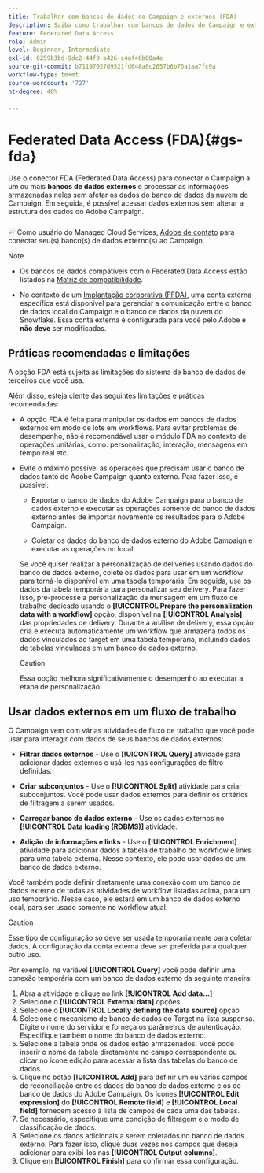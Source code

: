 ```yaml
---
title: Trabalhar com bancos de dados do Campaign e externos (FDA)
description: Saiba como trabalhar com bancos de dados do Campaign e externos
feature: Federated Data Access
role: Admin
level: Beginner, Intermediate
exl-id: 0259b3bd-9dc2-44f9-a426-c4af46b00a4e
source-git-commit: b71197027d9521fd648a0c2657b6b76a1aa7fc9a
workflow-type: tm+mt
source-wordcount: '727'
ht-degree: 40%

---
```


# Federated Data Access (FDA){#gs-fda}

Use o conector FDA (Federated Data Access) para conectar o Campaign a um ou mais **bancos de dados externos** e processar as informações armazenadas neles sem afetar os dados do banco de dados da nuvem do Campaign. Em seguida, é possível acessar dados externos sem alterar a estrutura dos dados do Adobe Campaign.

![](../assets/do-not-localize/speech.png) Como usuário do Managed Cloud Services, [Adobe de contato](../start/campaign-faq.md#support) para conectar seu(s) banco(s) de dados externo(s) ao Campaign.


>[!NOTE]
>
>* Os bancos de dados compatíveis com o Federated Data Access estão listados na [Matriz de compatibilidade](../start/compatibility-matrix.md).
>
>* No contexto de um [Implantação corporativa (FFDA)](../architecture/enterprise-deployment.md), uma conta externa específica está disponível para gerenciar a comunicação entre o banco de dados local do Campaign e o banco de dados da nuvem do Snowflake. Essa conta externa é configurada para você pelo Adobe e **não deve** ser modificadas.
>


## Práticas recomendadas e limitações

A opção FDA está sujeita às limitações do sistema de banco de dados de terceiros que você usa.

Além disso, esteja ciente das seguintes limitações e práticas recomendadas:

* A opção FDA é feita para manipular os dados em bancos de dados externos em modo de lote em workflows. Para evitar problemas de desempenho, não é recomendável usar o módulo FDA no contexto de operações unitárias, como: personalização, interação, mensagens em tempo real etc.

* Evite o máximo possível as operações que precisam usar o banco de dados tanto do Adobe Campaign quanto externo. Para fazer isso, é possível:

   * Exportar o banco de dados do Adobe Campaign para o banco de dados externo e executar as operações somente do banco de dados externo antes de importar novamente os resultados para o Adobe Campaign.

   * Coletar os dados do banco de dados externo do Adobe Campaign e executar as operações no local.

  Se você quiser realizar a personalização de deliveries usando dados do banco de dados externo, colete os dados para usar em um workflow para torná-lo disponível em uma tabela temporária. Em seguida, use os dados da tabela temporária para personalizar seu delivery. Para fazer isso, pré-processe a personalização da mensagem em um fluxo de trabalho dedicado usando o **[!UICONTROL Prepare the personalization data with a workflow]** opção, disponível na **[!UICONTROL Analysis]** das propriedades de delivery. Durante a análise de delivery, essa opção cria e executa automaticamente um workflow que armazena todos os dados vinculados ao target em uma tabela temporária, incluindo dados de tabelas vinculadas em um banco de dados externo.

  >[!CAUTION]
  >
  >Essa opção melhora significativamente o desempenho ao executar a etapa de personalização.


## Usar dados externos em um fluxo de trabalho

O Campaign vem com várias atividades de fluxo de trabalho que você pode usar para interagir com dados de seus bancos de dados externos:

* **Filtrar dados externos** - Use o **[!UICONTROL Query]** atividade para adicionar dados externos e usá-los nas configurações de filtro definidas.

* **Criar subconjuntos** - Use o **[!UICONTROL Split]** atividade para criar subconjuntos. Você pode usar dados externos para definir os critérios de filtragem a serem usados.

* **Carregar banco de dados externo** - Use os dados externos no **[!UICONTROL Data loading (RDBMS)]** atividade.

* **Adição de informações e links** - Use o **[!UICONTROL Enrichment]** atividade para adicionar dados à tabela de trabalho do workflow e links para uma tabela externa. Nesse contexto, ele pode usar dados de um banco de dados externo.

Você também pode definir diretamente uma conexão com um banco de dados externo de todas as atividades de workflow listadas acima, para um uso temporário. Nesse caso, ele estará em um banco de dados externo local, para ser usado somente no workflow atual.

>[!CAUTION]
>
>Esse tipo de configuração só deve ser usada temporariamente para coletar dados. A configuração da conta externa deve ser preferida para qualquer outro uso.

Por exemplo, na variável **[!UICONTROL Query]** você pode definir uma conexão temporária com um banco de dados externo da seguinte maneira:

1. Abra a atividade e clique no link **[!UICONTROL Add data...]**
1. Selecione o **[!UICONTROL External data]** opções
1. Selecione o **[!UICONTROL Locally defining the data source]** opção
1. Selecione o mecanismo de banco de dados do Target na lista suspensa. Digite o nome do servidor e forneça os parâmetros de autenticação. Especifique também o nome do banco de dados externo.
1. Selecione a tabela onde os dados estão armazenados. Você pode inserir o nome da tabela diretamente no campo correspondente ou clicar no ícone edição para acessar a lista das tabelas do banco de dados.
1. Clique no botão **[!UICONTROL Add]** para definir um ou vários campos de reconciliação entre os dados do banco de dados externo e os do banco de dados do Adobe Campaign. Os ícones **[!UICONTROL Edit expression]** do **[!UICONTROL Remote field]** e **[!UICONTROL Local field]** fornecem acesso à lista de campos de cada uma das tabelas.
1. Se necessário, especifique uma condição de filtragem e o modo de classificação de dados.
1. Selecione os dados adicionais a serem coletados no banco de dados externo. Para fazer isso, clique duas vezes nos campos que deseja adicionar para exibi-los nas **[!UICONTROL Output columns]**.
1. Clique em **[!UICONTROL Finish]** para confirmar essa configuração.
